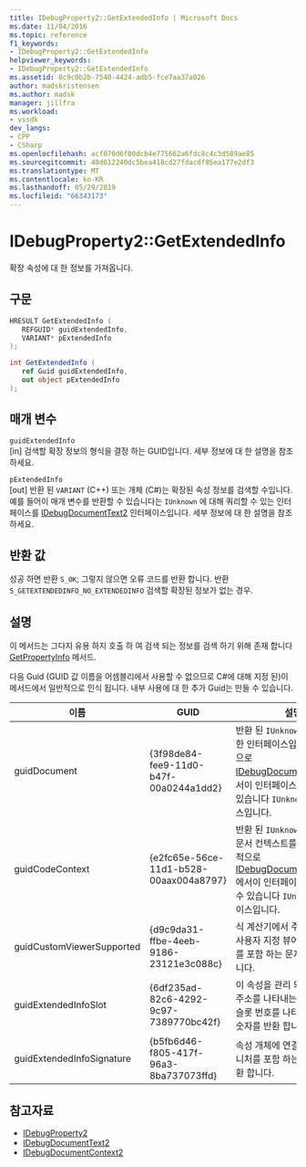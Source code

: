 ```yaml
---
title: IDebugProperty2::GetExtendedInfo | Microsoft Docs
ms.date: 11/04/2016
ms.topic: reference
f1_keywords:
- IDebugProperty2::GetExtendedInfo
helpviewer_keywords:
- IDebugProperty2::GetExtendedInfo
ms.assetid: 0c9c0b2b-7540-4424-adb5-fce7aa37a026
author: madskristensen
ms.author: madsk
manager: jillfra
ms.workload:
- vssdk
dev_langs:
- CPP
- CSharp
ms.openlocfilehash: acf070d6f00dcb4e775662a6fdc8c4c3d589ae85
ms.sourcegitcommit: 40d612240dc5bea418cd27fdacdf85ea177e2df3
ms.translationtype: MT
ms.contentlocale: ko-KR
ms.lasthandoff: 05/29/2019
ms.locfileid: "66343173"
---
```

# <a name="idebugproperty2getextendedinfo"></a>IDebugProperty2::GetExtendedInfo
확장 속성에 대 한 정보를 가져옵니다.

## <a name="syntax"></a>구문

```cpp
HRESULT GetExtendedInfo ( 
   REFGUID* guidExtendedInfo,
   VARIANT* pExtendedInfo
);
```

```csharp
int GetExtendedInfo ( 
   ref Guid guidExtendedInfo,
   out object pExtendedInfo
);
```

## <a name="parameters"></a>매개 변수
`guidExtendedInfo`\
[in] 검색할 확장 정보의 형식을 결정 하는 GUID입니다. 세부 정보에 대 한 설명을 참조 하세요.

`pExtendedInfo`\
[out] 반환 된 `VARIANT` (C++) 또는 개체 (C#)는 확장된 속성 정보를 검색할 수입니다. 예를 들어이 매개 변수를 반환할 수 있습니다는 `IUnknown` 에 대해 쿼리할 수 있는 인터페이스를 [IDebugDocumentText2](../../../extensibility/debugger/reference/idebugdocumenttext2.md) 인터페이스입니다. 세부 정보에 대 한 설명을 참조 하세요.

## <a name="return-value"></a>반환 값
 성공 하면 반환 `S_OK`; 그렇지 않으면 오류 코드를 반환 합니다. 반환 `S_GETEXTENDEDINFO_NO_EXTENDEDINFO` 검색할 확장된 정보가 없는 경우.

## <a name="remarks"></a>설명
 이 메서드는 그다지 유용 하지 호출 하 여 검색 되는 정보를 검색 하기 위해 존재 합니다 [GetPropertyInfo](../../../extensibility/debugger/reference/idebugproperty2-getpropertyinfo.md) 메서드.

 다음 Guid (GUID 값 이름을 어셈블리에서 사용할 수 없으므로 C#에 대해 지정 된)이 메서드에서 일반적으로 인식 됩니다. 내부 사용에 대 한 추가 Guid는 만들 수 있습니다.

|이름|GUID|설명|
|----------|----------|-----------------|
|guidDocument|{3f98de84-fee9-11d0-b47f-00a0244a1dd2}|반환 된 `IUnknown` 문서에 대 한 인터페이스입니다. 일반적으로 [IDebugDocumentText2](../../../extensibility/debugger/reference/idebugdocumenttext2.md) 에서이 인터페이스를 가져올 수 있습니다 `IUnknown` 인터페이스입니다.|
|guidCodeContext|{e2fc65e-56ce-11d1-b528-00aax004a8797}|반환 된 `IUnknown` 인터페이스 문서 컨텍스트를 합니다. 일반적으로 [IDebugDocumentContext2](../../../extensibility/debugger/reference/idebugdocumentcontext2.md) 에서이 인터페이스를 가져올 수 있습니다 `IUnknown` 인터페이스입니다.|
|guidCustomViewerSupported|{d9c9da31-ffbe-4eeb-9186-23121e3c088c}|식 계산기에서 주로 구현 되는 사용자 지정 뷰어를의 CLSID를 포함 하는 문자열을 반환 합니다.|
|guidExtendedInfoSlot|{6df235ad-82c6-4292-9c97-7389770bc42f}|이 속성을 관리 되는 코드 로컬 주소를 나타내는 경우 원하는 슬롯 번호를 나타내는 32 비트 숫자를 반환 합니다.|
|guidExtendedInfoSignature|{b5fb6d46-f805-417f-96a3-8ba737073ffd}|속성 개체에 연결 된 변수 시그니처를 포함 하는 문자열을 반환 합니다.|

## <a name="see-also"></a>참고자료
- [IDebugProperty2](../../../extensibility/debugger/reference/idebugproperty2.md)
- [IDebugDocumentText2](../../../extensibility/debugger/reference/idebugdocumenttext2.md)
- [IDebugDocumentContext2](../../../extensibility/debugger/reference/idebugdocumentcontext2.md)